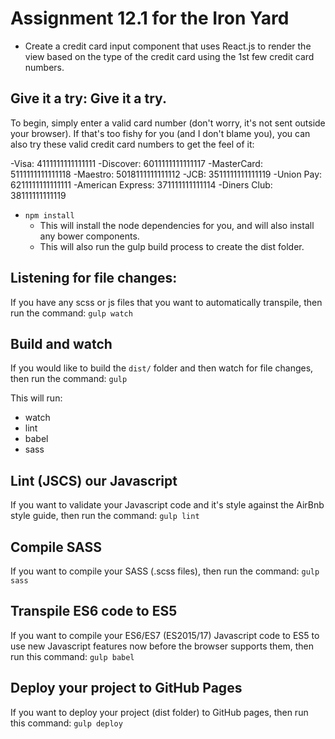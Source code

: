 # Assignment 12.1 for the Iron Yard

- Create a credit card input component that uses React.js to render the view based on the type of     the credit card using the 1st few credit card numbers.

## Give it a try: Give it a try.

To begin, simply enter a valid card number (don't worry, it's not sent outside your browser). If that's too fishy for you (and I don't blame you), you can also try these valid credit card numbers to get the feel of it:

-Visa: 4111111111111111
-Discover: 6011111111111117
-MasterCard: 5111111111111118
-Maestro: 5018111111111112
-JCB: 3511111111111119
-Union Pay: 6211111111111111
-American Express: 371111111111114
-Diners Club: 38111111111119

- `npm install`
  - This will install the node dependencies for you, and will also install any bower components.
  - This will also run the gulp build process to create the dist folder.


## Listening for file changes:

If you have any scss or js files that you want to automatically transpile, then run the command:
`gulp watch`


## Build and watch

If you would like to build the `dist/` folder and then watch for file changes, then run the command:
`gulp`

This will run:
- watch
- lint
- babel
- sass

## Lint (JSCS) our Javascript

If you want to validate your Javascript code and it's style against the AirBnb style guide, then run the command:
`gulp lint`

## Compile SASS

If you want to compile your SASS (.scss files), then run the command:
`gulp sass`

## Transpile ES6 code to ES5

If you want to compile your ES6/ES7 (ES2015/17) Javascript code to ES5 to use new Javascript features now before the browser supports them, then run this command:
`gulp babel`

## Deploy your project to GitHub Pages

If you want to deploy your project (dist folder) to GitHub pages, then run this command:
`gulp deploy`
